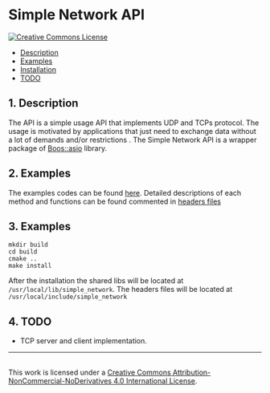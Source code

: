 # Simple Network API

<a rel="license" href="http://creativecommons.org/licenses/by-nc-nd/4.0/"><img alt="Creative Commons License" style="border-width:0" src="https://i.creativecommons.org/l/by-nc-nd/4.0/88x31.png" />

* [Description](#Description)
* [Examples](#Example)
* [Installation](#Installation)
* [TODO](#Todo)

## <a name="Description"></a>1. Description

The API is a simple usage API that implements UDP and TCPs protocol. The usage is motivated by applications that just need to exchange data without a lot of demands and/or restrictions . The Simple Network API is a wrapper package of [Boos::asio](https://www.boost.org/doc/libs/1_75_0/doc/html/boost_asio.html) library.

## <a name="Example"></a>2. Examples

The examples codes can be found [here](./src/examples). Detailed descriptions of each method and functions can be found commented in [headers files](./include/simple_network)

## <a name="Installation"></a>3. Examples
```
mkdir build
cd build
cmake ..
make install
```

After the installation the shared libs will be located at ```/usr/local/lib/simple_network```. The headers files will be located at ```/usr/local/include/simple_network```

## <a name="TODO"></a>4. TODO
- TCP server and client implementation.

-----------------------------------------------------------------------------------------------------------------------------------------------------------------------------------------------------
<br />This work is licensed under a <a rel="license" href="http://creativecommons.org/licenses/by-nc-nd/4.0/">Creative Commons Attribution-NonCommercial-NoDerivatives 4.0 International License</a>.
